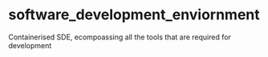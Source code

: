 # software_development_enviornment
Containerised SDE, ecompoassing all the tools that are required for development
